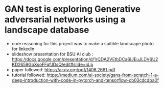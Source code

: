# GAN test is exploring Generative adversarial networks using a landscape database

* core reasoning for this project was to make a suitible landscape photo for linkedin 
* slideshow presentation for BSU AI club : https://docs.google.com/presentation/d/1rQDA2VEtbDCa6IJEuJLDV6U2KD2659GoXsoFFqfJDsQ/edit#slide=id.p
* paper followed: https://arxiv.org/pdf/1406.2661.pdf
* tutorial followed: https://medium.com/ai-society/gans-from-scratch-1-a-deep-introduction-with-code-in-pytorch-and-tensorflow-cb03cdcdba0f
